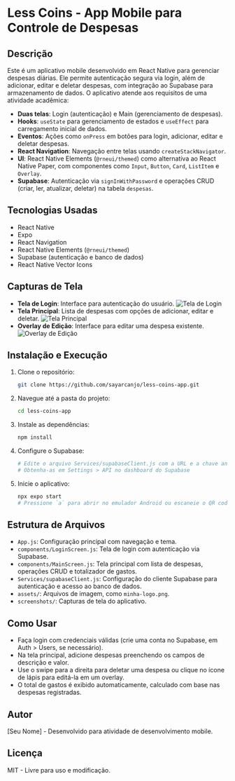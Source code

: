 # Less Coins - App Mobile para Controle de Despesas

## Descrição
Este é um aplicativo mobile desenvolvido em React Native para gerenciar despesas diárias. Ele permite autenticação segura via login, além de adicionar, editar e deletar despesas, com integração ao Supabase para armazenamento de dados. O aplicativo atende aos requisitos de uma atividade acadêmica:

- **Duas telas**: Login (autenticação) e Main (gerenciamento de despesas).
- **Hooks**: `useState` para gerenciamento de estados e `useEffect` para carregamento inicial de dados.
- **Eventos**: Ações como `onPress` em botões para login, adicionar, editar e deletar despesas.
- **React Navigation**: Navegação entre telas usando `createStackNavigator`.
- **UI**: React Native Elements (`@rneui/themed`) como alternativa ao React Native Paper, com componentes como `Input`, `Button`, `Card`, `ListItem` e `Overlay`.
- **Supabase**: Autenticação via `signInWithPassword` e operações CRUD (criar, ler, atualizar, deletar) na tabela `despesas`.

## Tecnologias Usadas

- React Native
- Expo
- React Navigation
- React Native Elements (`@rneui/themed`)
- Supabase (autenticação e banco de dados)
- React Native Vector Icons

## Capturas de Tela

- **Tela de Login**: Interface para autenticação do usuário.
  ![Tela de Login](https://raw.githubusercontent.com/sayarcanjo/less-coins-app/main/screenshots/login-screen.png)
- **Tela Principal**: Lista de despesas com opções de adicionar, editar e deletar.
  ![Tela Principal](https://raw.githubusercontent.com/sayarcanjo/less-coins-app/main/screenshots/main-screen.png)
- **Overlay de Edição**: Interface para editar uma despesa existente.
  ![Overlay de Edição](https://raw.githubusercontent.com/sayarcanjo/less-coins-app/main/screenshots/edit-screen.png)

## Instalação e Execução

1. Clone o repositório:
   ```bash
   git clone https://github.com/sayarcanjo/less-coins-app.git
   ```
2. Navegue até a pasta do projeto:
   ```bash
   cd less-coins-app
   ```
3. Instale as dependências:
   ```bash
   npm install
   ```
4. Configure o Supabase:
   ```bash
   # Edite o arquivo Services/supabaseClient.js com a URL e a chave anônima do seu projeto Supabase
   # Obtenha-as em Settings > API no dashboard do Supabase
   ```
5. Inicie o aplicativo:
   ```bash
   npx expo start
   # Pressione `a` para abrir no emulador Android ou escaneie o QR code com o Expo Go no celular
   ```

## Estrutura de Arquivos

- `App.js`: Configuração principal com navegação e tema.
- `components/LoginScreen.js`: Tela de login com autenticação via Supabase.
- `components/MainScreen.js`: Tela principal com lista de despesas, operações CRUD e totalizador de gastos.
- `Services/supabaseClient.js`: Configuração do cliente Supabase para autenticação e acesso ao banco de dados.
- `assets/`: Arquivos de imagem, como `minha-logo.png`.
- `screenshots/`: Capturas de tela do aplicativo.

## Como Usar

- Faça login com credenciais válidas (crie uma conta no Supabase, em Auth > Users, se necessário).
- Na tela principal, adicione despesas preenchendo os campos de descrição e valor.
- Use o swipe para a direita para deletar uma despesa ou clique no ícone de lápis para editá-la em um overlay.
- O total de gastos é exibido automaticamente, calculado com base nas despesas registradas.

## Autor
[Seu Nome] - Desenvolvido para atividade de desenvolvimento mobile.

## Licença
MIT - Livre para uso e modificação.